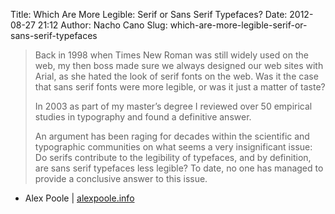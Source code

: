 Title: Which Are More Legible: Serif or Sans Serif Typefaces?
Date: 2012-08-27 21:12
Author: Nacho Cano
Slug: which-are-more-legible-serif-or-sans-serif-typefaces

> Back in 1998 when Times New Roman was still widely used on the web, my
> then boss made sure we always designed our web sites with Arial, as
> she hated the look of serif fonts on the web. Was it the case that
> sans serif fonts were more legible, or was it just a matter of taste?
>
> In 2003 as part of my master’s degree I reviewed over 50 empirical
> studies in typography and found a definitive answer.
>
> An argument has been raging for decades within the scientific and
> typographic communities on what seems a very insignificant issue: Do
> serifs contribute to the legibility of typefaces, and by definition,
> are sans serif typefaces less legible? To date, no one has managed to
> provide a conclusive answer to this issue.

- Alex Poole | [alexpoole.info][]

  [alexpoole.info]: http://alexpoole.info/blog/which-are-more-legible-serif-or-sans-serif-typefaces/
    "Which Are More Legible: Serif or Sans Serif Typefaces?"
